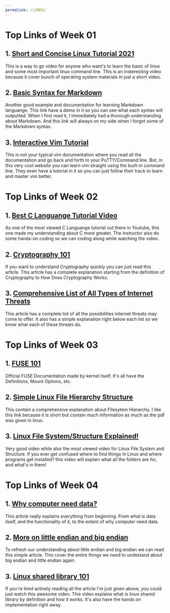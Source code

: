```yaml
---
permalink: /LINKS/
---
```


# Top Links of Week 01

## 1. [Short and Concise Linux Tutorial 2021](https://www.youtube.com/watch?v=BMGixkvJ-6w)
This is a way to go video for anyone who want's to learn the basic of linux and some most important linux command line. This is an insteresting video because it cover bunch of operating system materials in just a short video.    

## 2. [Basic Syntax for Markdown](https://www.markdownguide.org/basic-syntax/)
Another good example and documentation for learning Markdown languange. This link have a demo in it so you can see what each syntax will outputted. When I first read it, I immediately had a thorough understanding about Markdown. And this link will always on my side when I forgot some of the Markdown syntax.

## 3. [Interactive Vim Tutorial](https://www.openvim.com/)
This is not your typical vim documentation where you read all the documentation and go back and forth to your PuTTY/Command line. But, in this very cool website you can learn vim straight using the built-in command line. They even have a tutorial in it so you can just follow their track to learn and master vim better.

# Top Links of Week 02

## 1. [Best C Languange Tutorial Video](https://www.youtube.com/watch?v=KJgsSFOSQv0&t=3689s)
As one of the most viewed C Languange tutorial out there in Youtube, this one made my understanding about C more greater. The instructor also do some hands-on coding so we can coding along while watching the video.

## 2. [Cryptography 101](https://www.synopsys.com/glossary/what-is-cryptography.html)
If you want to understand Cryptography quickly you can just read this article. This article has a complete explanation starting from the definition of Cryptography to How Does Cryptography Works.

## 3. [Comprehensive List of All Types of Internet Threats](https://cybriant.com/comprehensive-list-of-all-types-of-internet-threats/)
This article has a complete list of all the possibilities internet threats may come to offer. It also has a simple explanation right below each list so we know what each of these threats do.

# Top Links of Week 03

## 1. [FUSE 101](https://www.kernel.org/doc/html/latest/filesystems/fuse.html)
Official FUSE Documentation made by kernel itself. It's all have the Definitions, Mount Options, etc.

## 2. [Simple Linux File Hierarchy Structure](https://www.geeksforgeeks.org/linux-file-hierarchy-structure/)
This contain a comprehensive explanation about Filesytem Hierarchy. I like this link because it is short but contain much information as much as the pdf was given in linux.

## 3. [Linux File System/Structure Explained!](https://www.youtube.com/watch?v=HbgzrKJvDRw)
Very good video while also the most viewed video for Linux File System and Structure. If you ever get confused where to find things in Linux and where programs get installed? this video will explain what all the folders are for, and what's in them! 

# Top Links of Week 04

## 1. [Why computer need data?](https://www.mvorganizing.org/what-is-the-importance-of-data-in-computer/)
This article really explains everything from beginning. From what is data itself, and the functionality of it, to the extent of why computer need data.

## 2. [More on little endian and big endian](https://www.section.io/engineering-education/what-is-little-endian-and-big-endian/)
To refresh our understanding about little endian and big endian we can read this simple article. This cover the entire things we need to undestand about big endian and little endian again.

## 3. [Linux shared library 101](https://www.youtube.com/watch?v=RmdvkUWQ78g)
If you're tired actively reading all the article I'm just given above, you could just watch this awesome video. This video explains what is linux shared library by definition and how it works. It's also have the hands on implementation right away.
